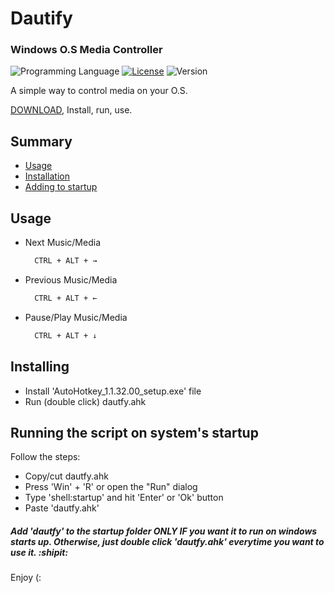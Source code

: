 # Dautify
### Windows O.S Media Controller 

![Programming Language](https://img.shields.io/github/languages/top/FernandoNSC5/Dautify.svg?color=lightgrey&logo=Hexo&logoColor=lightgrey) 
[![License](https://img.shields.io/cran/l/devtools?color=lightgrey&logoColor=black)](LICENSE)
![Version](https://img.shields.io/badge/Version-1.1-lightgrey.svg?style=popout)

A simple way to control media on your O.S.

[DOWNLOAD](https://github.com/FernandoNSC5/Dautify/archive/master.zip), Install, run, use.

## Summary
* [Usage](#usage)
* [Installation](#installing)
* [Adding to startup](#running-the-script-on-the-startup)

## Usage
- Next Music/Media
    ```sh
      CTRL + ALT + →
    ```

- Previous Music/Media
    ```sh
      CTRL + ALT + ←
    ```

- Pause/Play Music/Media
    ```sh
      CTRL + ALT + ↓ 
    ```
    
## Installing
- Install 'AutoHotkey_1.1.32.00_setup.exe' file
- Run (double click) dautfy.ahk


##  Running the script on system's startup 
Follow the steps:
- Copy/cut dautfy.ahk
- Press 'Win' + 'R' or open the "Run" dialog
- Type 'shell:startup' and hit 'Enter' or 'Ok' button
- Paste 'dautfy.ahk'

##### Add 'dautfy' to the startup folder __ONLY IF__ you want it to run on windows starts up. Otherwise, just double click 'dautfy.ahk' everytime you want to use it. :shipit:

Enjoy (:
